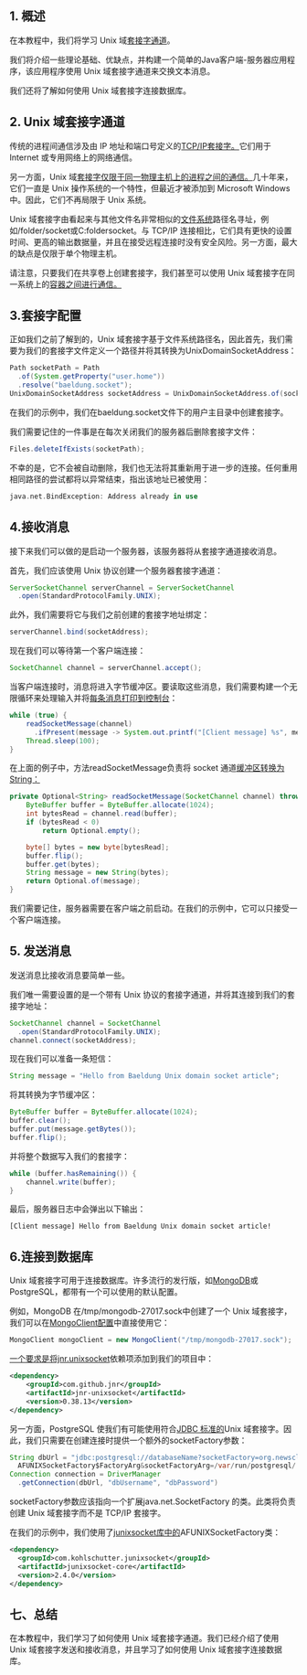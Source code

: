 ## 1. 概述

在本教程中，我们将学习 Unix 域[套接字通道](https://www.baeldung.com/a-guide-to-java-sockets)。

我们将介绍一些理论基础、优缺点，并构建一个简单的Java客户端-服务器应用程序，该应用程序使用 Unix 域套接字通道来交换文本消息。

我们还将了解如何使用 Unix 域套接字连接数据库。

## 2. Unix 域套接字通道

传统的进程间通信涉及由 IP 地址和端口号定义的[TCP/IP套接字。](https://www.baeldung.com/cs/udp-vs-tcp#tcp)它们用于 Internet 或专用网络上的网络通信。

另一方面，Unix 域[套接字仅限于同一物理主机上的进程之间的通信。](https://www.baeldung.com/cs/port-vs-socket#what-is-a-socket)几十年来，它们一直是 Unix 操作系统的一个特性，但最近才被添加到 Microsoft Windows 中。因此，它们不再局限于 Unix 系统。

Unix 域套接字由看起来与其他文件名非常相似的[文件系统](https://www.baeldung.com/cs/files-file-systems#file-systems)路径名寻址，例如/folder/socket或C:foldersocket。与 TCP/IP 连接相比，它们具有更快的设置时间、更高的输出数据量，并且在接受远程连接时没有安全风险。另一方面，最大的缺点是仅限于单个物理主机。

请注意，只要我们在共享卷上创建套接字，我们甚至可以使用 Unix 域套接字在同一系统上的[容器之间进行通信。](https://www.baeldung.com/cs/containers-vs-virtual-machines)

## 3.套接字配置

正如我们之前了解到的，Unix 域套接字基于文件系统路径名，因此首先，我们需要为我们的套接字文件定义一个路径并将其转换为UnixDomainSocketAddress：

```java
Path socketPath = Path
  .of(System.getProperty("user.home"))
  .resolve("baeldung.socket");
UnixDomainSocketAddress socketAddress = UnixDomainSocketAddress.of(socketPath);
```

在我们的示例中，我们在baeldung.socket文件下的用户主目录中创建套接字。

我们需要记住的一件事是在每次关闭我们的服务器后删除套接字文件：

```java
Files.deleteIfExists(socketPath);
```

不幸的是，它不会被自动删除，我们也无法将其重新用于进一步的连接。任何重用相同路径的尝试都将以异常结束，指出该地址已被使用：

```rust
java.net.BindException: Address already in use
```

## 4.接收消息

接下来我们可以做的是启动一个服务器，该服务器将从套接字通道接收消息。

首先，我们应该使用 Unix 协议创建一个服务器套接字通道：

```java
ServerSocketChannel serverChannel = ServerSocketChannel
  .open(StandardProtocolFamily.UNIX);
```

此外，我们需要将它与我们之前创建的套接字地址绑定：

```java
serverChannel.bind(socketAddress);
```

现在我们可以等待第一个客户端连接：

```java
SocketChannel channel = serverChannel.accept();
```

当客户端连接时，消息将进入字节缓冲区。要读取这些消息，我们需要构建一个无限循环来处理输入并将[每条消息打印到控制台](https://www.baeldung.com/java-console-input-output#writing-to-systemout)：

```java
while (true) {
    readSocketMessage(channel)
      .ifPresent(message -> System.out.printf("[Client message] %s", message));
    Thread.sleep(100);
}
```

在上面的例子中，方法readSocketMessage负责将 socket 通道[缓冲区转换为String：](https://www.baeldung.com/java-string-to-byte-array)

```java
private Optional<String> readSocketMessage(SocketChannel channel) throws IOException {
    ByteBuffer buffer = ByteBuffer.allocate(1024);
    int bytesRead = channel.read(buffer);
    if (bytesRead < 0)
        return Optional.empty();

    byte[] bytes = new byte[bytesRead];
    buffer.flip();
    buffer.get(bytes);
    String message = new String(bytes);
    return Optional.of(message);
}
```

我们需要记住，服务器需要在客户端之前启动。在我们的示例中，它可以只接受一个客户端连接。

## 5. 发送消息

发送消息比接收消息要简单一些。

我们唯一需要设置的是一个带有 Unix 协议的套接字通道，并将其连接到我们的套接字地址：

```java
SocketChannel channel = SocketChannel
  .open(StandardProtocolFamily.UNIX);
channel.connect(socketAddress);
```

现在我们可以准备一条短信：

```java
String message = "Hello from Baeldung Unix domain socket article";
```

将其转换为字节缓冲区：

```java
ByteBuffer buffer = ByteBuffer.allocate(1024);
buffer.clear();
buffer.put(message.getBytes());
buffer.flip();
```

并将整个数据写入我们的套接字：

```java
while (buffer.hasRemaining()) {
    channel.write(buffer);
}
```

最后，服务器日志中会弹出以下输出：

```plaintext
[Client message] Hello from Baeldung Unix domain socket article!
```

## 6.连接到数据库

Unix 域套接字可用于连接数据库。许多流行的发行版，如[MongoDB](https://www.baeldung.com/java-mongodb)或 PostgreSQL，都带有一个可以使用的默认配置。

例如，MongoDB 在/tmp/mongodb-27017.sock中创建了一个 Unix 域套接字，我们可以在[MongoClient配置](https://www.baeldung.com/java-mongodb#1-make-a-connection-with-mongoclient)中直接使用它：

```java
MongoClient mongoClient = new MongoClient("/tmp/mongodb-27017.sock");
```

[一个要求是将jnr.unixsocket](https://search.maven.org/search?q=a:jnr-unixsocket)依赖项添加到我们的项目中：

```xml
<dependency>
    <groupId>com.github.jnr</groupId>
    <artifactId>jnr-unixsocket</artifactId>
    <version>0.38.13</version>
</dependency>
```

另一方面，PostgreSQL 使我们有可能使用符合[JDBC 标准的](https://www.baeldung.com/java-jdbc)Unix 域套接字。因此，我们只需要在创建连接时提供一个额外的socketFactory参数：

```java
String dbUrl = "jdbc:postgresql://databaseName?socketFactory=org.newsclub.net.unix.
  AFUNIXSocketFactory$FactoryArg&socketFactoryArg=/var/run/postgresql/.s.PGSQL.5432";
Connection connection = DriverManager
  .getConnection(dbUrl, "dbUsername", "dbPassword")
```

socketFactory参数应该指向一个扩展java.net.SocketFactory 的类。此类将负责创建 Unix 域套接字而不是 TCP/IP 套接字。

在我们的示例中，我们使用了[junixsocket](https://search.maven.org/search?q=junixsocket-core)[库中的](https://search.maven.org/search?q=junixsocket-core)AFUNIXSocketFactory类：

```xml
<dependency>
  <groupId>com.kohlschutter.junixsocket</groupId>
  <artifactId>junixsocket-core</artifactId>
  <version>2.4.0</version>
</dependency>
```

## 七、总结

在本教程中，我们学习了如何使用 Unix 域套接字通道。我们已经介绍了使用 Unix 域套接字发送和接收消息，并且学习了如何使用 Unix 域套接字连接数据库。